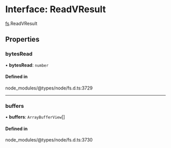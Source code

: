 # Interface: ReadVResult

[fs](../modules/fs.md).ReadVResult

## Properties

### bytesRead

• **bytesRead**: `number`

#### Defined in

node_modules/@types/node/fs.d.ts:3729

___

### buffers

• **buffers**: `ArrayBufferView`[]

#### Defined in

node_modules/@types/node/fs.d.ts:3730
